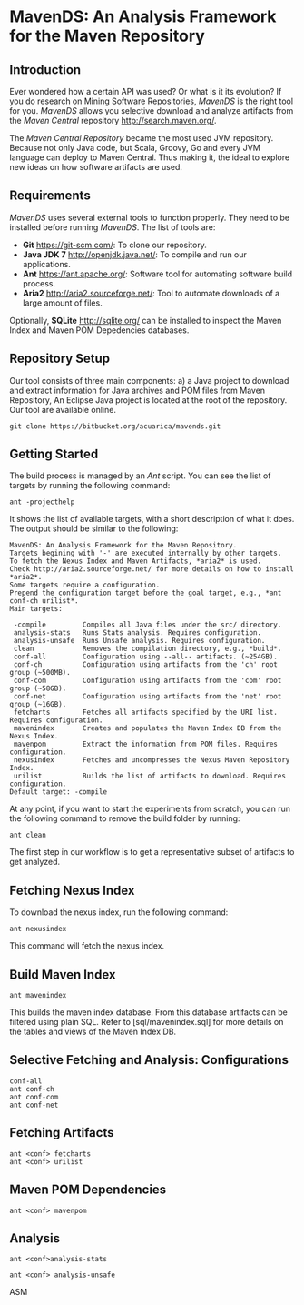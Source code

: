 
# MavenDS: An Analysis Framework for the Maven Repository


## Introduction

Ever wondered how a certain API was used?
Or what is it its evolution?
If you do research on Mining Software Repositories, *MavenDS* is the right tool for you. 
*MavenDS* allows you selective download and analyze artifacts from the *Maven Central* repository http://search.maven.org/.

The *Maven Central Repository* became the most used JVM repository.
Because not only Java code, but Scala, Groovy, Go and every JVM language can deploy to Maven Central.
Thus making it, the ideal to explore new ideas on how software artifacts are used.


## Requirements

*MavenDS* uses several external tools to function properly.
They need to be installed before running *MavenDS*.
The list of tools are:

- **Git** https://git-scm.com/: To clone our repository.
- **Java JDK 7** http://openjdk.java.net/: To compile and run our applications.
- **Ant** https://ant.apache.org/: Software tool for automating software build process.
- **Aria2** http://aria2.sourceforge.net/: Tool to automate downloads of a large amount of files.

Optionally, **SQLite** http://sqlite.org/ can be installed to inspect the Maven Index and Maven POM Depedencies databases. 


## Repository Setup

Our tool consists of three main components: a) a Java project to download and extract information for Java archives and POM files from Maven Repository, 
An Eclipse Java project is located at the root of the repository.
Our tool are available online.

    git clone https://bitbucket.org/acuarica/mavends.git


## Getting Started

The build process is managed by an *Ant* script.
You can see the list of targets by running the following command:

    ant -projecthelp

It shows the list of available targets, with a short description of what it does.
The output should be similar to the following:

```
MavenDS: An Analysis Framework for the Maven Repository.
Targets begining with '-' are executed internally by other targets.
To fetch the Nexus Index and Maven Artifacts, *aria2* is used.
Check http://aria2.sourceforge.net/ for more details on how to install *aria2*.
Some targets require a configuration.
Prepend the configuration target before the goal target, e.g., *ant conf-ch urilist*.
Main targets:

 -compile         Compiles all Java files under the src/ directory.
 analysis-stats   Runs Stats analysis. Requires configuration.
 analysis-unsafe  Runs Unsafe analysis. Requires configuration.
 clean            Removes the compilation directory, e.g., *build*.
 conf-all         Configuration using --all-- artifacts. (~254GB).
 conf-ch          Configuration using artifacts from the 'ch' root group (~500MB).
 conf-com         Configuration using artifacts from the 'com' root group (~58GB).
 conf-net         Configuration using artifacts from the 'net' root group (~16GB).
 fetcharts        Fetches all artifacts specified by the URI list. Requires configuration.
 mavenindex       Creates and populates the Maven Index DB from the Nexus Index.
 mavenpom         Extract the information from POM files. Requires configuration.
 nexusindex       Fetches and uncompresses the Nexus Maven Repository Index.
 urilist          Builds the list of artifacts to download. Requires configuration.
Default target: -compile
```

At any point, if you want to start the experiments from scratch, you can run the following command to remove the build folder by running:

    ant clean

The first step in our workflow is to get a representative subset of artifacts to get analyzed.

## Fetching Nexus Index

To download the nexus index, run the following command:

    ant nexusindex

This command will fetch the nexus index.
 

## Build Maven Index

    ant mavenindex

This builds the maven index database. From this database artifacts can be filtered using plain SQL.
Refer to [sql/mavenindex.sql] for more details on the tables and views of the Maven Index DB.
  

## Selective Fetching and Analysis: Configurations


    conf-all
    ant conf-ch
    ant conf-com
    ant conf-net

## Fetching Artifacts

    ant <conf> fetcharts
    ant <conf> urilist

## Maven POM Dependencies

    ant <conf> mavenpom

## Analysis

    ant <conf>analysis-stats
    
    ant <conf> analysis-unsafe

ASM